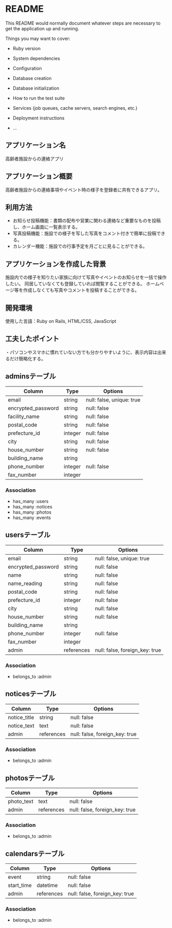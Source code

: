# README

This README would normally document whatever steps are necessary to get the
application up and running.

Things you may want to cover:

* Ruby version

* System dependencies

* Configuration

* Database creation

* Database initialization

* How to run the test suite

* Services (job queues, cache servers, search engines, etc.)

* Deployment instructions

* ...

## アプリケーション名

高齢者施設からの連絡アプリ


## アプリケーション概要

高齢者施設からの連絡事項やイベント時の様子を登録者に共有できるアプリ。


## 利用方法

- お知らせ投稿機能：書類の配布や営業に関わる連絡など重要なものを投稿し、ホーム画面に一覧表示する。
- 写真投稿機能：施設での様子を写した写真をコメント付きで簡単に投稿できる。
- カレンダー機能：施設での行事予定を月ごとに見ることができる。


## アプリケーションを作成した背景

施設内での様子を知りたい家族に向けて写真やイベントのお知らせを一括で操作したい。
同居していなくても登録していれば閲覧することができる。
ホームページ等を作成しなくても写真やコメントを投稿することができる。


## 開発環境	

使用した言語：Ruby on Rails, HTML/CSS, JavaScript


## 工夫したポイント

・パソコンやスマホに慣れていない方でも分かりやすいように、表示内容は出来るだけ簡略化する。



## adminsテーブル

| Column              | Type       | Options                   |
| ------------------- | ---------- | ------------------------- |
| email               | string     | null: false, unique: true |
| encrypted_password  | string     | null: false               |
| facility_name       | string     | null: false               |
| postal_code         | string     | null: false               |
| prefecture_id       | integer    | null: false               |
| city                | string     | null: false               |
| house_number        | string     | null: false               |
| building_name       | string     |                           |
| phone_number        | integer    | null: false               |
| fax_number          | integer    |                           |

### Association
- has_many :users
- has_many :notices
- has_many :photos
- has_many :events


## usersテーブル

| Column              | Type       | Options                        |
| ------------------- | ---------- | ------------------------------ |
| email               | string     | null: false, unique: true      |
| encrypted_password  | string     | null: false                    |
| name                | string     | null: false                    |
| name_reading        | string     | null: false                    |
| postal_code         | string     | null: false                    |
| prefecture_id       | integer    | null: false                    |
| city                | string     | null: false                    |
| house_number        | string     | null: false                    |
| building_name       | string     |                                |
| phone_number        | integer    | null: false                    |
| fax_number          | integer    |                                |
| admin               | references | null: false, foreign_key: true |

### Association
- belongs_to :admin


## noticesテーブル

| Column           | Type       | Options                        |
| ---------------- | ---------- | ------------------------------ |
| notice_title     | string     | null: false                    |
| notice_text      | text       | null: false                    |
| admin            | references | null: false, foreign_key: true |

### Association
- belongs_to :admin


## photosテーブル

| Column           | Type       | Options                        |
| ---------------- | ---------- | ------------------------------ |
| photo_text       | text       | null: false                    |
| admin            | references | null: false, foreign_key: true |

### Association
- belongs_to :admin


## calendarsテーブル

| Column           | Type       | Options                        |
| ---------------- | ---------- | ------------------------------ |
| event            | string     | null: false                    |
| start_time       | datetime   | null: false                    |
| admin            | references | null: false, foreign_key: true |

### Association
- belongs_to :admin